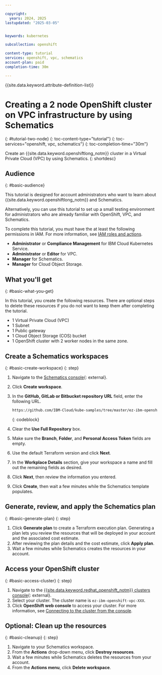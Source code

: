 ```yaml
---

copyright:
  years: 2024, 2025
lastupdated: "2025-03-05"


keywords: kubernetes

subcollection: openshift

content-type: tutorial
services: openshift, vpc, schematics
account-plan: paid
completion-time: 30m

---
```


{{site.data.keyword.attribute-definition-list}}

# Creating a 2 node OpenShift cluster on VPC infrastructure by using Schematics
{: #tutorial-two-node}
{: toc-content-type="tutorial"}
{: toc-services="openshift, vpc, schematics"}
{: toc-completion-time="30m"}

Create an {{site.data.keyword.openshiftlong_notm}} cluster in a Virtual Private Cloud (VPC) by using Schematics.
{: shortdesc}

## Audience
{: #basic-audience}

This tutorial is designed for account administrators who want to learn about {{site.data.keyword.openshiftlong_notm}} and Schematics.

Alternatively, you can use this tutorial to set up a small testing environment for administrators who are already familiar with OpenShift, VPC, and Schematics.

To complete this tutorial, you must have the at least the following permissions in IAM. For more information, see [IAM roles and actions](/docs/account?topic=account-iam-service-roles-actions).

- **Administrator** or **Compliance Management** for IBM Cloud Kubernetes Service.
- **Administrator** or **Editor** for VPC.
- **Manager** for Schematics.
- **Manager** for Cloud Object Storage.

## What you'll get
{: #basic-what-you-get}

In this tutorial, you create the following resources. There are optional steps to delete these resources if you do not want to keep them after completing the tutorial. 

- 1 Virtual Private Cloud (VPC)
- 1 Subnet
- 1 Public gateway
- 1 Cloud Object Storage (COS) bucket
- 1 OpenShift cluster with 2 worker nodes in the same zone.

## Create a Schematics workspaces
{: #basic-create-workspace}
{: step}

1. Navigate to the [Schematics console](https://cloud.ibm.com/schematics/workspaces){: external}.
1. Click **Create workspace**.
1. In the **GitHub, GitLab or Bitbucket repository URL** field, enter the following URL.
    ```txt
    https://github.com/IBM-Cloud/kube-samples/tree/master/ez-ibm-openshift-vpc
    ```
    {: codeblock}

1. Clear the **Use Full Repository** box.
1. Make sure the **Branch**, **Folder**, and **Personal Access Token** fields are empty.
1. Use the default Terraform version and click **Next**.
1. In the **Workplace Details** section, give your workspace a name and fill out the remaining fields as desired.
1. Click **Next**, then review the information you entered. 
1. Click **Create**, then wait a few minutes while the Schematics template populates.

## Generate, review, and apply the Schematics plan
{: #basic-generate-plan}
{: step}

1. Click **Generate plan** to create a Terraform execution plan. Generating a plan lets you review the resources that will be deployed in your account and the associated cost estimate.
1. After reviewing the plan details and the cost estimate, click **Apply plan**.
1. Wait a few minutes while Schematics creates the resources in your account.


## Access your OpenShift cluster
{: #basic-access-cluster}
{: step}

1. Navigate to the [{{site.data.keyword.redhat_openshift_notm}} clusters console](https://cloud.ibm.com/kubernetes/clusters?platformType=openshift){: external}.
1. Select your cluster. The cluster name is `ez-ibm-openshift-vpc-XXX`.
1. Click **OpenShift web console** to access your cluster. For more information, see [Connecting to the cluster from the console](/docs/openshift?topic=openshift-access_cluster&interface=cli#access_oc_console).


## Optional: Clean up the resources
{: #basic-cleanup}
{: step}

1. Navigate to your Schematics workspace.
1. From the **Actions** drop-down menu, click **Destroy resources**.
1. Wait a few minutes while Schematics deletes the resources from your account.
1. From the **Actions menu**, click **Delete workspace**.
